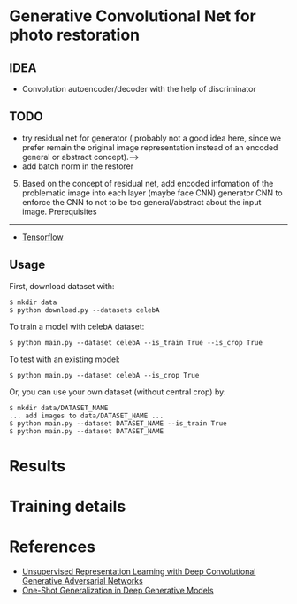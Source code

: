 Generative Convolutional Net for photo restoration
====================
## IDEA
* Convolution autoencoder/decoder with the help of discriminator

## TODO
* try residual net for generator ( probably not a good idea here, since we prefer remain the original image representation instead of an encoded general or abstract concept).-->
* add batch norm in the restorer
5. Based on the concept of residual net, add encoded infomation of the problematic image into each layer (maybe face CNN) generator CNN to enforce the CNN to not to be too general/abstract about the input image.
Prerequisites
-------------
- [Tensorflow](https://www.tensorflow.org/)

Usage
-----
First, download dataset with:

    $ mkdir data
    $ python download.py --datasets celebA

To train a model with celebA dataset:

    $ python main.py --dataset celebA --is_train True --is_crop True

To test with an existing model:

    $ python main.py --dataset celebA --is_crop True

Or, you can use your own dataset (without central crop) by:

    $ mkdir data/DATASET_NAME
    ... add images to data/DATASET_NAME ...
    $ python main.py --dataset DATASET_NAME --is_train True
    $ python main.py --dataset DATASET_NAME

# Results

# Training details

# References
 * [Unsupervised Representation Learning with Deep Convolutional Generative Adversarial Networks](https://github.com/Newmu/dcgan_code)
 * [One-Shot Generalization in Deep Generative Models](http://arxiv.org/pdf/1603.05027.pdf)
